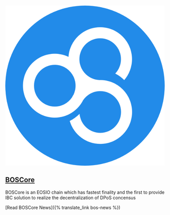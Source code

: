 
[![BOS CORE](/assets/block-production/boscore.png)](https://boscore.io)

[BOSCore](https://boscore.io)
---

BOSCore is an EOSIO chain which has fastest finality and the first to provide IBC solution to realize the decentralization of DPoS concensus


[Read BOSCore News]({% translate_link bos-news %})

